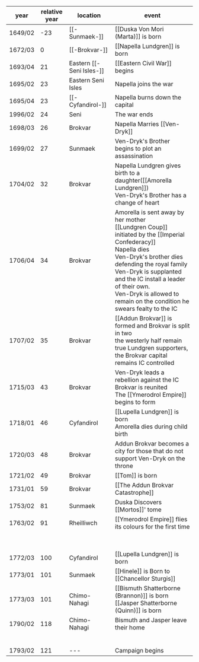 |  year  | relative year |  location | event | 
| ------ | ------------- | --------- | ----- |
| 1649/02 | -23 | [[-Sunmaek-]] | [[Duska Von Mori (Marta)]] is born |
| 1672/03 | 0 | [[-Brokvar-]] | [[Napella Lundgren]] is born |
| 1693/04 | 21 | Eastern [[-Seni Isles-]] | [[Eastern Civil War]] begins | 
| 1695/02 | 23 | Eastern Seni Isles | Napella joins the war |
| 1695/04 | 23 | [[-Cyfandirol-]] | Napella burns down the capital |
| 1996/02 | 24 | Seni | The war ends |
| 1698/03 | 26 | Brokvar | Napella Marries [[Ven-Dryk]] |
| 1699/02 | 27 | Sunmaek | Ven-Dryk's Brother begins to plot an assassination |
| 1704/02 | 32 | Brokvar | Napella Lundgren gives birth to a daughter([[Amorella Lundgren]]) <br> Ven-Dryk's Brother has a change of heart |
| 1706/04 | 34 | Brokvar | Amorella is sent away by her mother <br> [[Lundgren Coup]] initiated by the [[Imperial Confederacy]] <br> Napella dies<br> Ven-Dryk's brother dies defending the royal family <br> Ven-Dryk is supplanted and the IC install a leader of their own. <br> Ven-Dryk is allowed to remain on the condition he swears fealty to the IC |
| 1707/02 | 35 | Brokvar | [[Addun Brokvar]] is formed and Brokvar is split in two <br> the westerly half remain true Lundgren supporters, the Brokvar capital remains IC controlled |
| 1715/03 | 43 | Brokvar | Ven-Dryk leads a rebellion against the IC <br> Brokvar is reunited <br> The [[Ymerodrol Empire]] begins to form |
| 1718/01 | 46 | Cyfandirol | [[Lupella Lundgren]] is born <br> Amorella dies during child birth |
| 1720/03 | 48 | Brokvar | Addun Brokvar becomes a city for those that do not support Ven-Dryk on the throne |
| 1721/02 | 49 | Brokvar | [[Tom]] is born |
| 1731/01 | 59 | Brokvar | [[The Addun Brokvar Catastrophe]] |
| 1753/02 | 81 | Sunmaek | Duska Discovers [[Mortos]]' tome | 
| 1763/02 | 91 | Rheilliwch | [[Ymerodrol Empire]] flies its colours for the first time |
| | | | |
| | | | |
| | | | |
| | | | |
| | | | |
| | | | |
| | | | |
| | | | |
| 1772/03 | 100 | Cyfandirol | [[Lupella Lundgren]] is born |
| 1773/01 | 101 | Sunmaek | [[Hinele]] is Born to [[Chancellor Sturgis]]|
|  1773/03 | 101  | Chimo-Nahagi  | [[Bismuth Shatterborne (Brannon)]] is born <br> [[Jasper Shatterborne (Quinn)]] is born |
| 1790/02 | 118 | Chimo-Nahagi | Bismuth and Jasper leave their home |
| | | | |
| | | | |
| | | | |
| | | | |
| | | | |
| | | | |
| 1793/02 | 121 | --- | Campaign begins |


